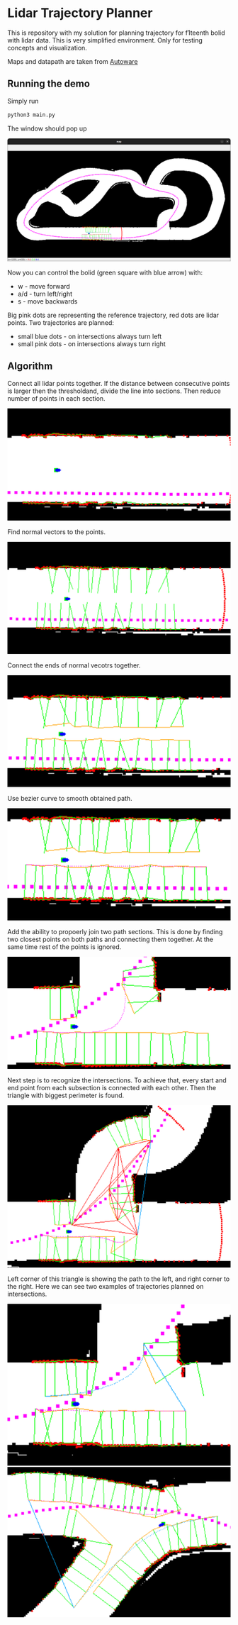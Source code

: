 # Lidar Trajectory Planner

This is repository with my solution for planning trajectory for f1teenth bolid with lidar data. This is very simplified environment. Only for testing concepts and visualization.

Maps and datapath are taken from [Autoware](https://github.com/autowarefoundation/autoware)

## Running the demo

Simply run

```bash
python3 main.py
```

The window should pop up

![Example map](images/demo_map.png)

Now you can control the bolid (green square with blue arrow) with:
- w - move forward
- a/d - turn left/right
- s - move backwards

Big pink dots are representing the reference trajectory, red dots are lidar points. Two trajectories are planned:
- small blue dots - on intersections always turn left
- small pink dots - on intersections always turn right

## Algorithm

Connect all lidar points together. If the distance between consecutive points is larger then the thresholdand, divide the line into sections. Then reduce number of points in each section.

![Step 1](images/step_1.png)

Find normal vectors to the points.

![Step 2](images/step_2.png)

Connect the ends of normal vecotrs together.

![Step 3](images/step_3.png)

Use bezier curve to smooth obtained path.

![Step 4](images/step_4.png)

Add the ability to propoerly join two path sections. This is done by finding two closest points on both paths and connecting them together. At the same time rest of the points is ignored.

![Step 5](images/step_5.png)

Next step is to recognize the intersections. To achieve that, every start and end point from each subsection is connected with each other. Then the triangle with biggest perimeter is found.

![Step 6](images/step_6.png)

Left corner of this triangle is showing the path to the left, and right corner to the right. Here we can see two examples of trajectories planned on intersections.

![Step 7](images/step_7.png)
![Step 8](images/step_8.png)
